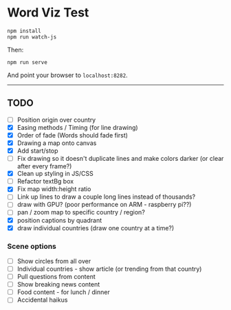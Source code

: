 Word Viz Test
=============

```
npm install
npm run watch-js
```

Then:

```
npm run serve
```

And point your browser to `localhost:8282`.

----------------------------

## TODO

 - [ ] Position origin over country
 - [X] Easing methods / Timing (for line drawing)
 - [X] Order of fade (Words should fade first)
 - [X] Drawing a map onto canvas
 - [X] Add start/stop
 - [ ] Fix drawing so it doesn't duplicate lines and make colors darker (or clear after every frame?)
 - [X] Clean up styling in JS/CSS
 - [ ] Refactor textBg box
 - [X] Fix map width:height ratio
 - [ ] Link up lines to draw a couple long lines instead of thousands?
 - [ ] draw with GPU? (poor performance on ARM - raspberry pi??)
 - [ ] pan / zoom map to specific country / region?
 - [X] position captions by quadrant
 - [X] draw individual countries (draw one country at a time?)

### Scene options

 - [ ] Show circles from all over
 - [ ] Individual countries - show article (or trending from that country)
 - [ ] Pull questions from content
 - [ ] Show breaking news content
 - [ ] Food content - for lunch / dinner
 - [ ] Accidental haikus
